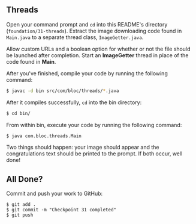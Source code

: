 ## Threads

Open your command prompt and `cd` into this README's directory (`foundation/31-threads`). Extract the image downloading code found in `Main.java` to a separate thread class, `ImageGetter.java`.

Allow custom URLs and a boolean option for whether or not the file should be launched after completion. Start an **ImageGetter** thread in place of the code found in **Main**.

After you've finished, compile your code by running the following command:

```bash
$ javac -d bin src/com/bloc/threads/*.java
```

After it compiles successfully, `cd` into the bin directory:

```bash
$ cd bin/
```

From within bin, execute your code by running the following command:

```bash
$ java com.bloc.threads.Main
```

Two things should happen: your image should appear and the congratulations text should be printed to the prompt. If both occur, well done!

## All Done?

Commit and push your work to GitHub:

```bash(/Users/your_user_name/where/you/keep/your/work/android-source)
$ git add .
$ git commit -m "Checkpoint 31 completed"
$ git push
```